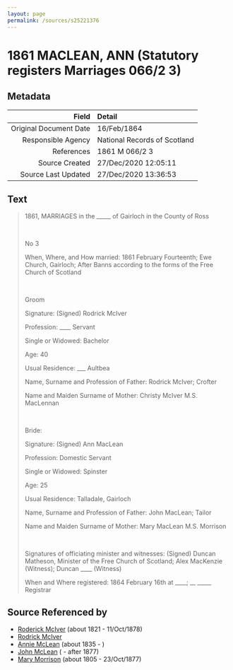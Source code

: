 ```yaml
---
layout: page
permalink: /sources/s25221376
---
```


# 1861 MACLEAN, ANN (Statutory registers Marriages 066/2 3)

## Metadata
Field | Detail
---:|:---
Original Document Date | 16/Feb/1864
Responsible Agency | National Records of Scotland
References | 1861 M 066/2 3
Source Created | 27/Dec/2020 12:05:11
Source Last Updated | 27/Dec/2020 13:36:53

## Text

> 1861, MARRIAGES in the _____ of Gairloch in the County of Ross
>
> <br/>
>
> No 3
>
> When, Where, and How married: 1861 February Fourteenth; Ewe Church, Gairloch; After Banns according to the forms of the Free Church of Scotland
>
> <br/>
>
> Groom
>
> Signature: (Signed) Rodrick McIver
>
> Profession: ____ Servant
>
> Single or Widowed: Bachelor
>
> Age: 40
>
> Usual Residence: ___ Aultbea
>
> Name, Surname and Profession of Father: Rodrick McIver; Crofter
>
> Name and Maiden Surname of Mother: Christy McIver M.S. MacLennan
>
> <br/>
>
> Bride:
>
> Signature: (Signed) Ann MacLean
>
> Profession: Domestic Servant
>
> Single or Widowed: Spinster
>
> Age: 25
>
> Usual Residence: Talladale, Gairloch
>
> Name, Surname and Profession of Father: John MacLean; Tailor
>
> Name and Maiden Surname of Mother: Mary MacLean M.S. Morrison
>
> <br/>
>
> Signatures of officiating minister and witnesses: (Signed) Duncan Matheson, Minister of the Free Church of Scotland; Alex MacKenzie (Witness); Duncan ____ (Witness)
>
> When and Where registered: 1864 February 16th at ____; __ _____ Registrar
>

## Source Referenced by

* [Roderick McIver](../people/@91038040@-roderick-mciver-b1821-d1878-10-11.md) (about 1821 - 11/Oct/1878)
* [Rodrick McIver](../people/@53638178@-rodrick-mciver-b-d.md)
* [Annie McLean](../people/@68658880@-annie-mclean-b1835-d.md) (about 1835 - )
* [John McLean](../people/@91397610@-john-mclean-b-d1877.md) ( - after 1877)
* [Mary Morrison](../people/@18316154@-mary-morrison-b1805-d1877-10-23.md) (about 1805 - 23/Oct/1877)
